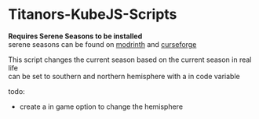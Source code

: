 # Titanors-KubeJS-Scripts

**Requires Serene Seasons to be installed**  
serene seasons can be found on [modrinth](https://modrinth.com/mod/serene-seasons/versions) and [curseforge](https://www.curseforge.com/minecraft/mc-mods/serene-seasons)

This script changes the current season based on the current season in real life  
can be set to southern and northern hemisphere with a in code variable

todo:
- create a in game option to change the hemisphere
